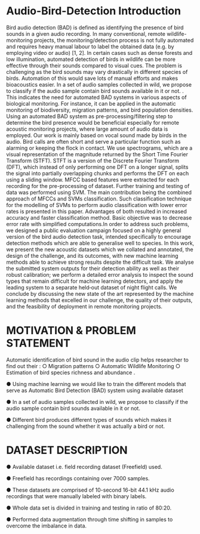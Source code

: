 # Audio-Bird-Detection Introduction
Bird audio detection (BAD) is defined as identifying the presence of bird sounds in a given audio recording. In many conventional, remote wildlife-monitoring projects, the monitoring/detection process is not fully automated and requires heavy manual labour to label the obtained data (e.g. by employing video or audio) [1, 2]. In certain cases such as dense forests and low illumination, automated detection of birds in wildlife can be more effective through their sounds compared to visual cues. The problem is challenging as the bird sounds may vary drastically in different species of birds. Automation of this would save lots of manual efforts and makes bioacoustics easier. In a set of audio samples collected in wild, we propose to classify if the audio sample contain bird sounds available in it or not. . This indicates the need for automated BAD systems in various aspects of biological monitoring. For instance, it can be applied in the automatic monitoring of biodiversity, migration patterns, and bird population densities. Using an automated BAD system as pre-processing/filtering step to determine the bird presence would be beneficial especially for remote acoustic monitoring projects, where large amount of audio data is employed. Our work is mainly based on vocal sound made by birds in the audio. Bird calls are often short and serve a particular function such as alarming or keeping the flock in contact. We use spectrograms, which are a visual representation of the magnitude returned by the Short Time Fourier Transform (STFT). STFT is a version of the Discrete Fourier Transform (DFT), which instead of only performing one DFT on a longer signal, splits the signal into partially overlapping chunks and performs the DFT on each using a sliding window. MFCC based features were extracted for each recording for the pre-processing of dataset. Further training and testing of data was performed using SVM. The main contribution being the combined approach of MFCCs and SVMs classification. Such classification technique for the modelling of SVMs to perform audio classification with lower error rates is presented in this paper. Advantages of both resulted in increased accuracy and faster classification method. Basic objective was to decrease error rate with simplified computations.In order to address such problems, we designed a public evaluation campaign focused on a highly general version of the bird audio detection task, intended specifically to encourage detection methods which are able to generalise well  to species. In this work, we present the new acoustic datasets which we collated and annotated, the design of the challenge, and its outcomes, with new machine learning methods able to achieve strong results despite the difficult task. We analyse the submitted system outputs for their detection ability as well as their robust calibration; we perform a detailed error analysis to inspect the sound types that remain difficult for machine learning detectors, and apply the leading system to a separate held‐out dataset of night flight calls. We conclude by discussing the new state of the art represented by the machine learning methods that excelled in our challenge, the quality of their outputs, and the feasibility of deployment in remote monitoring projects.

#  MOTIVATION & PROBLEM STATEMENT
 Automatic identification of bird sound in the audio clip helps researcher to find out their : ○ Migration patterns ○ Automatic Wildlife   Monitoring ○ Estimation of bird species richness and abundance .
 
 ● Using machine learning we would like to train the different models that serve as Automatic Bird Detection (BAD) system using available dataset 

● In a set of audio samples collected in wild, we propose to classify if the audio sample contain bird sounds available in it or not. 

● Different bird produces different types of sounds which makes it challenging from the sound whether it was actually a bird or not.

# DATASET DESCRIPTION

● Available dataset i.e. field recording dataset (Freefield) used.

● Freefield has recordings containing over 7000 samples. 

● These datasets are comprised of 10-second 16-bit 44.1 kHz audio recordings that were manually labeled with binary labels. 

● Whole data set is divided in training and testing in ratio of 80:20.

● Performed data augmentation through time shifting in samples to overcome the imbalance in data. 

